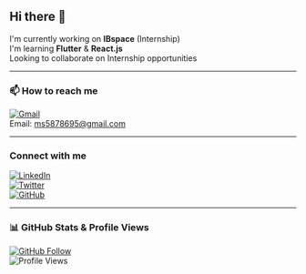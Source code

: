 ## Hi there 👋

I'm currently working on **IBspace** (Internship)  
I'm learning **Flutter** & **React.js**  
Looking to collaborate on Internship opportunities  

---

### 📫 How to reach me

[![Gmail](https://img.icons8.com/color/48/000000/gmail--v1.png)](mailto:ms5878695@gmail.com)  
Email: [ms5878695@gmail.com](mailto:ms5878695@gmail.com)

---

### Connect with me

[![LinkedIn](https://img.icons8.com/color/48/000000/linkedin.png)](https://www.linkedin.com/in/tonprofil)  
[![Twitter](https://img.icons8.com/color/48/000000/twitter--v1.png)](https://twitter.com/tonprofil)  
[![GitHub](https://img.icons8.com/material-outlined/48/000000/github.png)](https://github.com/tonpseudo)

---

### 📊 GitHub Stats & Profile Views

[![GitHub Follow](https://img.shields.io/github/followers/tonpseudo?label=Follow&style=social)](https://github.com/tonpseudo)  
![Profile Views](https://hits.seeyoufarm.com/api/count/incr/badge.svg?url=https://github.com/tonpseudo&count_bg=%2379C83D&title_bg=%23555555&icon=github.svg&icon_color=%23E7E7E7&title=Profile%20Views&edge_flat=false)
